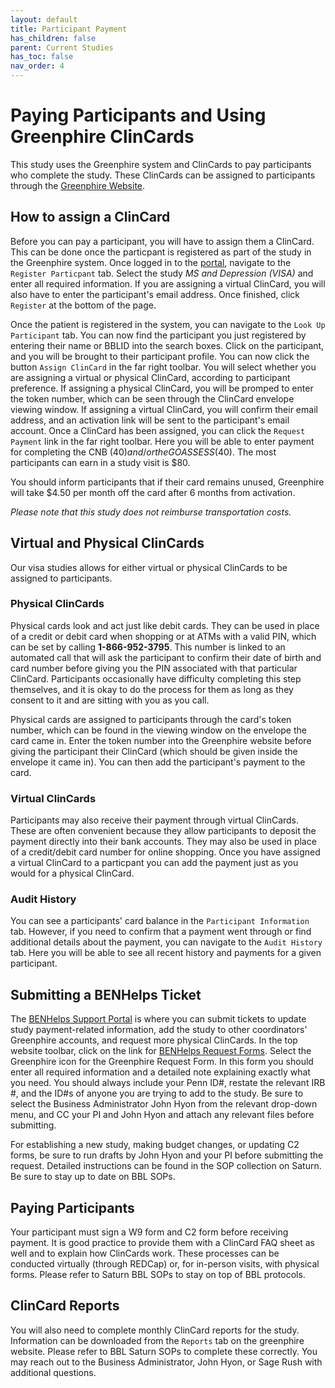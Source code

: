 ```yaml
---
layout: default
title: Participant Payment
has_children: false
parent: Current Studies
has_toc: false
nav_order: 4
---
```


# Paying Participants and Using Greenphire ClinCards
This study uses the Greenphire system and ClinCards to pay participants who complete the study. These ClinCards can be assigned to participants through the [Greenphire Website](https://clincard.com/login/). 

## How to assign a ClinCard
Before you can pay a participant, you will have to assign them a ClinCard. This can be done once the particpant is registered as part of the study in the Greenphire system. Once logged in to the [portal](https://clincard.com/login/), navigate to the `Register Particpant` tab. Select the study *MS and Depression (VISA)* and enter all required information. If you are assigning a virtual ClinCard, you will also have to enter the participant's email address. Once finished, click `Register` at the bottom of the page. 

Once the patient is registered in the system, you can navigate to the `Look Up Participant` tab. You can now find the participant you just registered by entering their name or BBLID into the search boxes. Click on the participant, and you will be brought to their participant profile. You can now click the button `Assign ClinCard` in the far right toolbar. You will select whether you are assigning a virtual or physical ClinCard, according to participant preference. If assigning a physical ClinCard, you will be promped to enter the token number, which can be seen through the ClinCard envelope viewing window. If assigning a virtual ClinCard, you will confirm their email address, and an activation link will be sent to the participant's email account. Once a ClinCard has been assigned, you can click the `Request Payment` link in the far right toolbar. Here you will be able to enter payment for completing the CNB ($40) and/or the GOASSESS ($40). The most participants can earn in a study visit is $80.

You should inform participants that if their card remains unused, Greenphire will take $4.50 per month off the card after 6 months from activation.

*Please note that this study does not reimburse transportation costs.*

## Virtual and Physical ClinCards
Our visa studies allows for either virtual or physical ClinCards to be assigned to participants. 

### Physical ClinCards
Physical cards look and act just like debit cards. They can be used in place of a credit or debit card when shopping or at ATMs with a valid PIN, which can be set by calling **1-866-952-3795**. This number is linked to an automated call that will ask the participant to confirm their date of birth and card number before giving you the PIN associated with that particular ClinCard. Participants occasionally have difficulty completing this step themselves, and it is okay to do the process for them as long as they consent to it and are sitting with you as you call. 

Physical cards are assigned to participants through the card's token number, which can be found in the viewing window on the envelope the card came in. Enter the token number into the Greenphire website before giving the participant their ClinCard (which should be given inside the envelope it came in). You can then add the participant's payment to the card.

### Virtual ClinCards
Participants may also receive their payment through virtual ClinCards. These are often convenient because they allow participants to deposit the payment directly into their bank accounts. They may also be used in place of a credit/debit card number for online shopping. Once you have assigned a virtual ClinCard to a particpant you can add the payment just as you would for a physical ClinCard. 

### Audit History
You can see a participants' card balance in the `Participant Information` tab. However, if you need to confirm that a payment went through or find additional details about the payment, you can navigate to the `Audit History` tab. Here you will be able to see all recent history and payments for a given participant.

## Submitting a BENHelps Ticket
The [BENHelps Support Portal](https://benhelps.upenn.edu/support/home) is where you can submit tickets to update study payment-related information, add the study to other coordinators' Greenphire accounts, and request more physical ClinCards. In the top website toolbar, click on the link for [BENHelps Request Forms](https://benhelps.upenn.edu/support/catalog/items). Select the Greenphire icon for the Greenphire Request Form. In this form you should enter all required information and a detailed note explaining exactly what you need. You should always include your Penn ID#, restate the relevant IRB #, and the ID#s of anyone you are trying to add to the study. Be sure to select the Business Administrator John Hyon from the relevant drop-down menu, and CC your PI and John Hyon and attach any relevant files before submitting. 

For establishing a new study, making budget changes, or updating C2 forms, be sure to run drafts by John Hyon and your PI before submitting the request. Detailed instructions can be found in the SOP collection on Saturn. Be sure to stay up to date on BBL SOPs. 

## Paying Participants 
Your participant must sign a W9 form and C2 form before receiving payment. It is good practice to provide them with a ClinCard FAQ sheet as well and to explain how ClinCards work. These processes can be conducted virtually (through REDCap) or, for in-person visits, with physical forms. Please refer to Saturn BBL SOPs to stay on top of BBL protocols. 

## ClinCard Reports
You will also need to complete monthly ClinCard reports for the study. Information can be downloaded from the `Reports` tab on the greenphire website. Please refer to BBL Saturn SOPs to complete these correctly. You may reach out to the Business Administrator, John Hyon, or Sage Rush with additional questions.